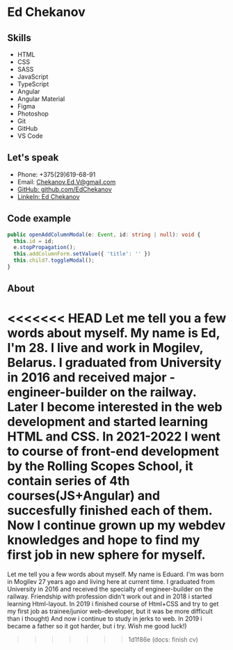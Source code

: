 # Ed Chekanov

## Skills
* HTML
* CSS
* SASS
* JavaScript
* TypeScript
* Angular
* Angular Material
* Figma
* Photoshop
* Git
* GitHub
* VS Code

## Let's speak
* Phone: +375(29)619-68-91
* Email: Chekanov.Ed.V@gmail.com
* [GitHub: github.com/EdChekanov](https://github.com/EdChekanov)
* [LinkeIn: Ed Chekanov](https://www.linkedin.com/in/ed-chekanov-ab992422a/)

## Code example
```typescript
public openAddColumnModal(e: Event, id: string | null): void {
  this.id = id;
  e.stopPropagation();
  this.addColumnForm.setValue({ 'title': '' })
  this.child?.toggleModal();
}
```

## About
<<<<<<< HEAD
Let me tell you a few words about myself. My name is Ed, I'm 28. I live and work in Mogilev, Belarus. I graduated from University in 2016 and received major - engineer-builder on the railway. Later I become interested in the web development and started learning HTML and CSS. 
In 2021-2022 I went to course of front-end development by the Rolling Scopes School, it contain series of 4th courses(JS+Angular) and succesfully finished each of them. 
Now I continue grown up my webdev knowledges and hope to find my first job in new sphere for myself.
=======
Let me tell you a few words about myself. My name is Eduard. I'm was born in Mogilev 27 years ago and living here at current time. I graduated from University in 2016 and received the specialty of engineer-builder on the railway. Friendship with profession didn't work out and in 2018 i started learning Html-layout. 
In 2019 i finished course of Html+CSS and try to get my first job as trainee/junior web-developer, but it was be more difficult than i thought)
And now i continue to study in jerks to web.
In 2019 i became a father so it got harder, but i try. Wish me good luck!)
>>>>>>> 1d1f86e (docs: finish cv)
